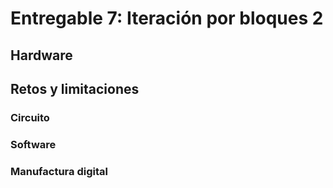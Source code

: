 # Entregable 7: Iteración por bloques 2
## Hardware

## Retos y limitaciones
### Circuito
### Software
### Manufactura digital
